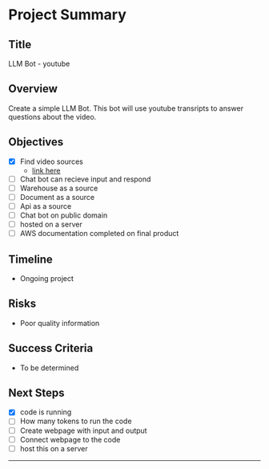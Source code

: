 # Project Summary

## Title
LLM Bot - youtube

## Overview
Create a simple LLM Bot. This bot will use youtube transripts to answer questions about the video.


## Objectives 
<!-- ~~ ~~ -->
- [x] Find video sources
    - [link here](https://www.youtube.com/watch?v=NYSWn1ipbgg)
- [ ] Chat bot can recieve input and respond
- [ ] Warehouse as a source
- [ ] Document as a source
- [ ] Api as a source
- [ ] Chat bot on public domain
- [ ] hosted on a server
- [ ] AWS documentation completed on final product

<!-- ## Deliverables
- [List of key things the project will produce.] -->

## Timeline
- Ongoing project

<!-- ## Stakeholders
-  -->

## Risks
- Poor quality information

## Success Criteria
- To be determined

<!-- ## Communication
[Outline how communication will happen.] -->

## Next Steps
- [x] code is running
- [ ] How many tokens to run the code
- [ ] Create webpage with input and output
- [ ] Connect webpage to the code
- [ ] host this on a server
---

